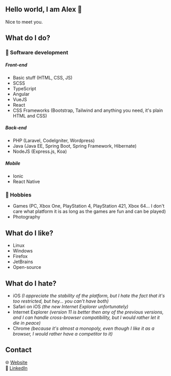 ## Hello world, I am **Alex** 🙂

Nice to meet you.

## What do I do?

### 💾 Software development

##### Front-end
* Basic stuff (HTML, CSS, JS)
* SCSS
* TypeScript
* Angular
* VueJS
* React
* CSS Frameworks (Bootstrap, Tailwind and anything you need, it's plain HTML and CSS)

##### Back-end
* PHP (Laravel, CodeIgniter, Wordpress)
* Java (Java EE, Spring Boot, Spring Framework, Hibernate)
* NodeJS (Express.js, Koa)

##### Mobile
* Ionic
* React Native

### 🥰 Hobbies
* Games (PC, Xbox One, PlayStation 4, PlayStation 421, Xbox 64... I don't care what platform it is as long as the games are fun and can be played)  
* Photography

## What do I like?
* Linux
* Windows
* Firefox
* JetBrains
* Open-source

## What do I hate?
* iOS _(I appreciate the stability of the platform, but I hate the fact that it's too restricted, but hey... you can't have both)_
* Safari on iOS _(the new Internet Explorer unfortunately)_
* Internet Explorer _(version 11 is better then any of the previous versions, and I can handle cross-browser compatibility, but I would rather let it die in peace)_
* Chrome _(because it's almost a monopoly, even though I like it as a browser, I would rather have a competitor to it)_

## Contact

🌐 [Website][website] \
💼 [LinkedIn][linkedin]

[website]: http://alex.hampu.eu
[linkedin]: https://www.linkedin.com/in/alexhampu95/
